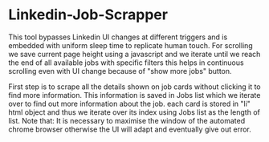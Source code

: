 # Linkedin-Job-Scrapper
This tool bypasses Linkedin UI changes at different triggers and is embedded with uniform sleep time to replicate human touch. 
For scrolling we save current page height using a javascript and we iterate until we reach the end of all available jobs with specific filters this helps in continuous
scrolling even with UI change because of "show more jobs" button.

First step is to scrape all the details shown on job cards without clicking it to find more information. This information is saved in Jobs list which we iterate over
to find out more information about the job. each card is stored in "li" html object and thus we iterate over its index using Jobs list as the length of list.
Note that: It is necessary to maximise the window of the automated chrome browser otherwise the UI will adapt and eventually give out error.

